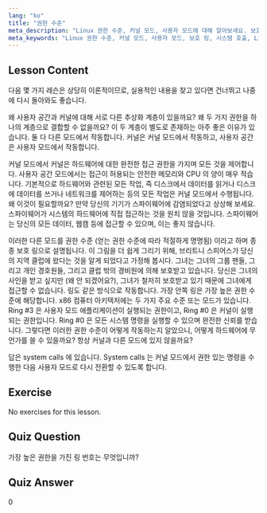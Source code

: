 ```yaml
---
lang: "ko"
title: "권한 수준"
meta_description: "Linux 권한 수준, 커널 모드, 사용자 모드에 대해 알아보세요. 보호 링과 안전한 하드웨어 접근을 위한 시스템 호출을 이해하세요. Linux 여정을 시작하세요!"
meta_keywords: "Linux 권한 수준, 커널 모드, 사용자 모드, 보호 링, 시스템 호출, Linux 보안, Linux 초보자, Linux 튜토리얼"
---
```


## Lesson Content

다음 몇 가지 레슨은 상당히 이론적이므로, 실용적인 내용을 찾고 있다면 건너뛰고 나중에 다시 돌아와도 좋습니다.

왜 사용자 공간과 커널에 대해 서로 다른 추상화 계층이 있을까요? 왜 두 가지 권한을 하나의 계층으로 결합할 수 없을까요? 이 두 계층이 별도로 존재하는 아주 좋은 이유가 있습니다. 둘 다 다른 모드에서 작동합니다. 커널은 커널 모드에서 작동하고, 사용자 공간은 사용자 모드에서 작동합니다.

커널 모드에서 커널은 하드웨어에 대한 완전한 접근 권한을 가지며 모든 것을 제어합니다. 사용자 공간 모드에서는 접근이 허용되는 안전한 메모리와 CPU 의 양이 매우 적습니다. 기본적으로 하드웨어와 관련된 모든 작업, 즉 디스크에서 데이터를 읽거나 디스크에 데이터를 쓰거나 네트워크를 제어하는 등의 모든 작업은 커널 모드에서 수행됩니다. 왜 이것이 필요할까요? 만약 당신의 기기가 스파이웨어에 감염되었다고 상상해 보세요. 스파이웨어가 시스템의 하드웨어에 직접 접근하는 것을 원치 않을 것입니다. 스파이웨어는 당신의 모든 데이터, 웹캠 등에 접근할 수 있으며, 이는 좋지 않습니다.

이러한 다른 모드를 권한 수준 (얻는 권한 수준에 따라 적절하게 명명됨) 이라고 하며 종종 보호 링으로 설명됩니다. 이 그림을 더 쉽게 그리기 위해, 브리트니 스피어스가 당신의 지역 클럽에 왔다는 것을 알게 되었다고 가정해 봅시다. 그녀는 그녀의 그룹 팬들, 그리고 개인 경호원들, 그리고 클럽 밖의 경비원에 의해 보호받고 있습니다. 당신은 그녀의 사인을 받고 싶지만 (왜 안 되겠어요?), 그녀가 철저히 보호받고 있기 때문에 그녀에게 접근할 수 없습니다. 링도 같은 방식으로 작동합니다. 가장 안쪽 링은 가장 높은 권한 수준에 해당합니다. x86 컴퓨터 아키텍처에는 두 가지 주요 수준 또는 모드가 있습니다. Ring #3 은 사용자 모드 애플리케이션이 실행되는 권한이고, Ring #0 은 커널이 실행되는 권한입니다. Ring #0 은 모든 시스템 명령을 실행할 수 있으며 완전한 신뢰를 받습니다. 그렇다면 이러한 권한 수준이 어떻게 작동하는지 알았으니, 어떻게 하드웨어에 무언가를 쓸 수 있을까요? 항상 커널과 다른 모드에 있지 않을까요?

답은 system calls 에 있습니다. System calls 는 커널 모드에서 권한 있는 명령을 수행한 다음 사용자 모드로 다시 전환할 수 있도록 합니다.

## Exercise

No exercises for this lesson.

## Quiz Question

가장 높은 권한을 가진 링 번호는 무엇입니까?

## Quiz Answer

0
